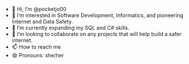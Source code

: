 - 👋 Hi, I’m @pocketjo00
- 👀 I’m interested in Software Development, Informatics, and pioneering Internet and Data Safety.
- 🌱 I’m currently expanding my SQL and C# skills.
- 💞️ I’m looking to collaborate on any projects that will help build a safer internet.
- 📫 How to reach me 
- 😄 Pronouns: she/her
<!---
pocketjo00/pocketjo00 is a ✨ special ✨ repository because its `README.md` (this file) appears on your GitHub profile.
You can click the Preview link to take a look at your changes.
--->
